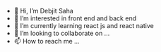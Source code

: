 - 👋 Hi, I’m Debjit Saha
- 👀 I’m interested in front end and back end
- 🌱 I’m currently learning react js and react native
- 💞️ I’m looking to collaborate on ...
- 📫 How to reach me ...

<!---
sahadebjit13/sahadebjit13 is a ✨ special ✨ repository because its `README.md` (this file) appears on your GitHub profile.
You can click the Preview link to take a look at your changes.
--->
